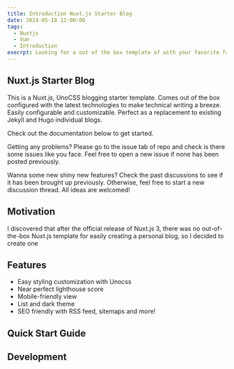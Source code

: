 ```yaml
---
title: Introduction Nuxt.js Starter Blog
date: 2024-05-18 12:00:00
tags:
  - Nuxtjs
  - Vue
  - Introduction
execrpt: Looking for a out of the box template of with your favorite frontend framework? Let's checkout the Nuxtjs Starter Blog template.
---
```


## Nuxt.js Starter Blog

This is a Nuxt.js, UnoCSS blogging starter template. Comes out of the box configured with the latest technologies to make technical writing a breeze. Easily configurable and customizable. Perfect as a replacement to existing Jekyll and Hugo individual blogs.

Check out the documentation below to get started.

Getting any problems? Please go to the issue tab of repo and check is there some issues like you face. Feel free to open a new issue if none has been posted previously.

Wanna some new shiny new features? Check the past discussions to see if it has been brought up previously. Otherwise, feel free to start a new discussion thread. All ideas are welcomed!

## Motivation

I discovered that after the official release of Nuxt.js 3, there was no out-of-the-box Nuxt.js template for easily creating a personal blog, so I decided to create one

## Features

- Easy styling customization with Unocss
- Near perfect lighthouse score
- Mobile-friendly view
- List and dark theme
- SEO friendly with RSS feed, sitemaps and more!

## Quick Start Guide

## Development
